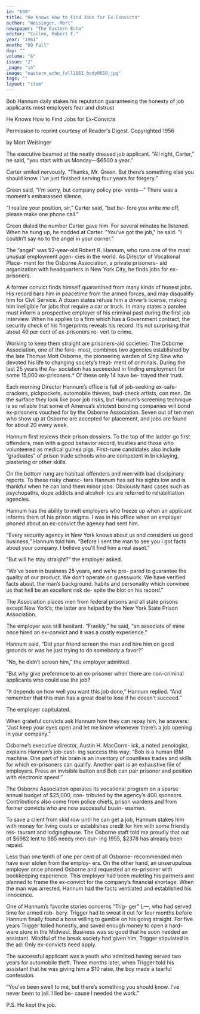 ```yaml
---
id: "698"
title: "He Knows How to Find Jobs for Ex-Convicts"
author: "Weisinger, Mort"
newspaper: "The Eastern Echo"
editor: "Cullen, Robert F."
year: "1961"
month: "09 Fall"
day: ""
volume: "6"
issue: "2"
_page: "14"
image: "eastern_echo_fall1961_body0016.jpg"
tags: ""
layout: "item"
---
```

Bob Hannum daily stakes his reputation
guaranteeing the honesty of job applicants
most employers fear and distrust

He Knows How
to Find Jobs
for Ex-Convicts

Permission to reprint courtesy of Reader's
Digest. Copyrighted 1956

by
Mort Weisinger

The executive beamed at the neatly dressed job
applicant. “All right, Carter,” he said, “you start
with us Monday—$6500 a year.”

Carter smiled nervously. “Thanks, Mr. Green. But
there’s something else you should know. I've just
finished serving four years for forgery.”

Green said, “I'm sorry, but company policy pre-
vents—” There was a moment’s embarassed silence.

“I realize your position, sir,” Carter said, “but be-
fore you write me off, please make one phone call.”

Green dialed the number Carter gave him. For
several minutes he listened. When he hung up, he
nodded at Carter. "You've got the job," he said. "I
couldn’t say no to the angel in your corner.”

The “angel” was 52-year-old Robert R. Hannum,
who runs one of the most unusual employment agen-
cies in the world. As Director of Vocational Place-
ment for the Osborne Association, a private prisoners-
aid organization with headquarters in New York
City, he finds jobs for ex-prisoners.

A former convict finds himself quarantined from
many kinds of honest jobs. His record bars him in
peacetime from the armed forces, and may disqualify
him for Civil Service. A dozen states refuse him a
driver’s license, making him ineligible for jobs that
require a car or truck. In many states a parolee must
inform a prospective employer of his criminal past
during the first job interview. When he applies to a
firm which has a Government contract, the security
check of his fingerprints reveals his record. It’s not
surprising that about 40 per cent of ex-prisoners re-
vert to crime.

Working to keep them straight are prisoners-aid
societies. The Osborne Association, one of the fore-
most, combines two agencies established by the late
Thomas Mott Osborne, the pioneering warden of Sing
Sine who devoted his life to changing society’s treat-
ment of criminals. During the last 25 years the As-
sociation has suceeeded in finding employment for
some 15,000 ex-prisoners.* Of these only 14 have be-
trayed their trust.

Each morning Director Hannum’s office is full of
job-seeking ex-safe-crackers, pickpockets, automobile
thieves, bad-check artists, con men. On the surface
they look like poor job risks, but Hannum’s screening
technique is so reliable that some of America’s
strictest bonding companies will bond ex-prisoners
vouched for by the Osborne Association. Seven out
of ten men who show up at Osborne are accepted for
placement, and jobs are found for about 20 every
week.

Hannum first reviews their prison dossiers. To the
top of the ladder go first offenders, men with a good
behavior record, trusties and those who volunteered
as medical guinea pigs. First-rune candidates also
include “graduates” of prison trade schools who are
competent in bricklaying, plastering or other skills.

On the bottom rung are habitual offenders and men
with bad discipinary reports. To these risky charac-
ters Hannum has set his sights low and is thankful
when he can land them minor jobs. Obviously hard
cases such as psychopaths, dope addicts and alcohol-
ics are referred to rehabilitation agencies.

Hannum has the ability to melt employers who
freeze up when an applicant informs them of his
prison stigma. I was in his office when an employer
phoned about an ex-convict the agency had sent him.

“Every security agency in New York knows about
us and considers us good business,” Hannum told
him. “Before I sent the man to see you I got facts
about your company. I believe you'll find him a real
asset.”

“But will he stay straight?” the employer asked.

“We've been in business 25 years, and we’re pre-
pared to guarantee the quality of our product. We
don’t operate on guesswork. We have verified facts
about. the man’s background. habits and personality
which convinee us that hell be an excellent risk de-
spite the blot on his record.”

The Association places men from federal prisons and all
state prisons except New York’s; the latter are helped by the
New York State Prison Association.

The employer was still hesitant. “Frankly,” he
said, “an associate of mine once hired an ex-convict
and it was a costly experience.”

Hannum said, “Did your friend screen the man and
hire him on good grounds or was he just trying to do
somebody a favor?”

“No, he didn’t screen him,” the employer admitted.

“But why give preference to an ex-prisoner when
there are non-criminal applicants who could use the
job?

“It depends on how well you want this job done,”
Hannum replied. “And remember that this man has
a great deal to lose if he doesn’t succeed.”

The employer capitulated.

When grateful convicts ask Hannum how they can
repay him, he answers: “Just keep your eyes open
and let me know whenever there’s a job opening in
your company.”

Osborne’s executive director, Austin H. MacCorm-
ick, a noted penologist, explains Hannum’s job-cast-
ing success this way: “Bob is a human IBM machine.
One part of his brain is an inventory of countless
trades and skills for which ex-prisoners can qualify.
Another part is an exhaustive file of employers. Press
an invisible button and Bob can pair prisoner and
position with electronic speed.”

The Osborne Association operates its vocational
program on a sparse annual budget of $25,000, con-
tributed by the agency’s 400 sponsors. Contributions
also come from police chiefs, prison wardens and
from former convicts who are now successful busin-
essmen.

To save a client from skid row until he can get a
job, Hannum stakes him with money for living costs
or establishes credit for him with some friendly res-
taurant and lodginghouse. The Osborne staff told me
proudly that out of $6982 lent to 985 needy men dur-
ing 1955, $2378 has already been repaid.

Less than one tenth of one per cent of all Osborne-
recommended men have ever stolen from the employ-
ers. On the other hand, an unserupulous employer
once phoned Osborne and requested an ex-prisoner
with bookkeeping experience. This employer had
been muleting his partners and planned to frame the
ex-convict for the company’s financial shortage.
When the man was arrested, Hannum had the facts
ventilated and established his innocence.

One of Hannum’s favorite stories concerns “Trig-
ger” L—, who had served time for armed rob-
bery. Trigger had to sweat it out for four months
before Hannum finally found a boss willing to gamble
on his going straight. For five years Trigger toiled
honestly, and saved enough money to open a hard-
ware store in the Midwest. Business was so good that
he soon needed an assistant. Mindful of the break
society had given him, Trigger stipulated in the ad:
Only ex-convicts need apply.

The successful applicant was a youth who admitted
having served two years for automobile theft. Three
months later, when Trigger told his assistant that he
was giving him a $10 raise, the boy made a tearful
confession.

“You've been swell to me, but there’s something
you should know. I’ve never been to jail. I lied be-
cause I needed the work.”

P.S. He kept the job. 
